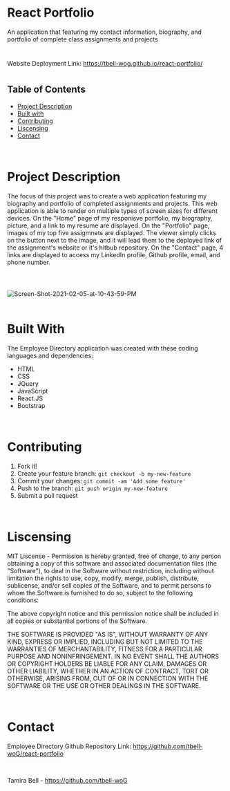 # React Portfolio

An application that featuring my contact information, biography, and portfolio of complete class assignments and projects
#

Website Deployment Link: https://tbell-wog.github.io/react-portfolio/

#
## Table of Contents
* [Project Description](#description)
* [Built with](#installation)
* [Contributing](#contributing)
* [Liscensing](#liscensing)
* [Contact](#contact)

<br>

# Project Description
The focus of this project was to create a web application featuring my biography and portfolio of completed assignments and projects. This web application is able to render on multiple types of screen sizes for different devices. On the "Home" page of my responisve portfolio, my biography, picture, and a link to my resume are displayed. On the "Portfolio" page, images of my top five assigmnets are displayed. The viewer simply clicks on the button next to the image, and it will lead them to the deployed link of the assignment's website or it's hitbub repository. On the "Contact" page, 4 links are displayed to access my LinkedIn profile, Github profile, email, and phone number.
#
<br>

<img src="https://i.ibb.co/LhGvWCG/Screen-Shot-2021-02-05-at-10-43-59-PM.png" alt="Screen-Shot-2021-02-05-at-10-43-59-PM" border="0">
<br>
<br>


# Built With
The Employee Directory application was created with these coding languages and dependencies:
* HTML
* CSS
* JQuery
* JavaScript
* React.JS
* Bootstrap

<br>

# Contributing
1. Fork it!
2. Create your feature branch: `git checkout -b my-new-feature`
3. Commit your changes: `git commit -am 'Add some feature'`
4. Push to the branch: `git push origin my-new-feature`
5. Submit a pull request

<br>

# Liscensing
MIT Liscense - Permission is hereby granted, free of charge, to any person obtaining a copy of this software and associated documentation files (the "Software"), to deal in the Software without restriction, including without limitation the rights to use, copy, modify, merge, publish, distribute, sublicense, and/or sell copies of the Software, and to permit persons to whom the Software is furnished to do so, subject to the following conditions:

The above copyright notice and this permission notice shall be included in all copies or substantial portions of the Software.

THE SOFTWARE IS PROVIDED "AS IS", WITHOUT WARRANTY OF ANY KIND, EXPRESS OR IMPLIED, INCLUDING BUT NOT LIMITED TO THE WARRANTIES OF MERCHANTABILITY, FITNESS FOR A PARTICULAR PURPOSE AND NONINFRINGEMENT. IN NO EVENT SHALL THE AUTHORS OR COPYRIGHT HOLDERS BE LIABLE FOR ANY CLAIM, DAMAGES OR OTHER LIABILITY, WHETHER IN AN ACTION OF CONTRACT, TORT OR OTHERWISE, ARISING FROM, OUT OF OR IN CONNECTION WITH THE SOFTWARE OR THE USE OR OTHER DEALINGS IN THE SOFTWARE.

<br>

# Contact
Employee Directory Github Repository Link: https://github.com/tbell-woG/react-portfolio

<br>

Tamira Bell - https://github.com/tbell-woG

